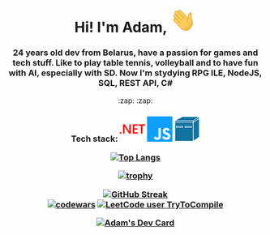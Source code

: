<h1 align="center"> Hi! I'm Adam, <img src="https://github.com/TryToCompile/TryToCompile/blob/main/gifs/Hi.gif" height="50"></h1>
<h3 align="center"> 24 years old dev from Belarus, have a passion for games and tech stuff. Like to play table tennis, volleyball and to have fun with AI, especially with SD. Now I'm stydying RPG ILE, NodeJS, SQL, REST API, C#</h3>
<p align="center"> :zap:  :zap:</p>
<h3 align="center">Tech stack: <img height="50" width="50" src="https://github.com/TryToCompile/TryToCompile/blob/main/dotnet.svg" />  <img height="50" width="50" src="https://github.com/TryToCompile/TryToCompile/blob/main/javascript.svg" /> <a href="https://en.wikipedia.org/wiki/IBM_AS/400"><img height="50" width="50" src="https://github.com/TryToCompile/TryToCompile/blob/main/ibm-mini-as400.svg" /> </a
  
  <div align="center">
    
  
   [![Top Langs](https://github-readme-stats.vercel.app/api/top-langs/?username=TryToCompile&layout=compact&langs_count=10&theme=react)](https://github.com/anuraghazra/github-readme-stats)  
   
  [![trophy](https://github-profile-trophy.vercel.app/?username=TryToCompile&theme=dracula&row=3&column=4)](https://github.com/ryo-ma/github-profile-trophy)
  
  [![GitHub Streak](https://github-readme-streak-stats.herokuapp.com/?user=TryToCompile&theme=tokyonight_duo&fire=ecb613)](https://git.io/streak-stats)  
  [![codewars](https://www.codewars.com/users/TryToCompile/badges/large)](https://www.codewars.com/users/TryToCompile)
 [![LeetCode user TryToCompile](https://img.shields.io/badge/dynamic/json?style=for-the-badge&labelColor=black&color=%23ffa116&label=Solved&query=solvedOverTotal&url=https%3A%2F%2Fleetcode-badge.vercel.app%2Fapi%2Fusers%2FTryToCompile&logo=leetcode&logoColor=yellow)](https://leetcode.com/TryToCompile/)


  
 </div>
 <div align="center">
   
   <a href="https://app.daily.dev/trytocompile"><img src="https://api.daily.dev/devcards/v2/iXHhzQwd81PavTmfBxvXW.png?type=default&r=r7m" width="356" alt="Adam's Dev Card"/></a>
 </div>
<!--
TODO: !!!!!!!!!!!!!!!!!!!!!!!!!!!!!!!!!!!!!!!!!!!!!!!!!!!!!!!!!!!!!!!!!!!!!!!!!!!!!!!!!!!!!!!!!!!!!!!!!!!!!!!!!!!!!!!!!!!!!!!!!!!!!!!!!!!!!!!!!!!!!!!!!!!!!!!!!!
Add lists: 
1) Programs, I have learned.
2) Technologies, I have learned.
3) "Homework" === Sololearn certificates, ulearn link, leetcode link
4) Link to my portfolio project ( Maybe made it in GH pages ) 
5) Add some games to portfolio. Browser games? I think tic-tac-toe, bomberman, snake
6) Vue? Check projects with c# or js on freecodecamp!
7) Add or create hackerrank link badge
8) Visualise some algorithms, maybe? Dont forget to upload algorithms in algo repo
9) Какой-то сайт с хорошими визуализациями алгоритмов, LOG2BASE10.COM
10) Возможно, есть вариант с подключением юнити?
11) ВИЗУАЛИЗИРОВАТЬ АЛГОРИТМЫ В ЮНИТИ!!!!!!!!!!!!!!!!!!!!!!!!!!!!!!!!!!!! ГЕНИАЛЬНО Ж!
12) Maybe, create bot that helps u with motivation?. 
END-TODO: !!!!!!!!!!!!!!!!!!!!!!!!!!!!!!!!!!!!!!!!!!!!!!!!!!!!!!!!!!!!!!!!!!!!!!!!!!!!!!!!!!!!!!!!!!!!!!!!!!!!!!!!!!!!!!!!!!!!!!!!!!!!!!!!!!!!!!!!!!!!!!!!!!!!!!!
-->
